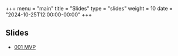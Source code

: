+++
menu = "main"
title = "Slides"
type = "slides"
weight = 10
date = "2024-10-25T12:00:00-00:00"
+++

## Slides 

- [001 MVP](https://sunwei.xyz/slides/001-mvp)